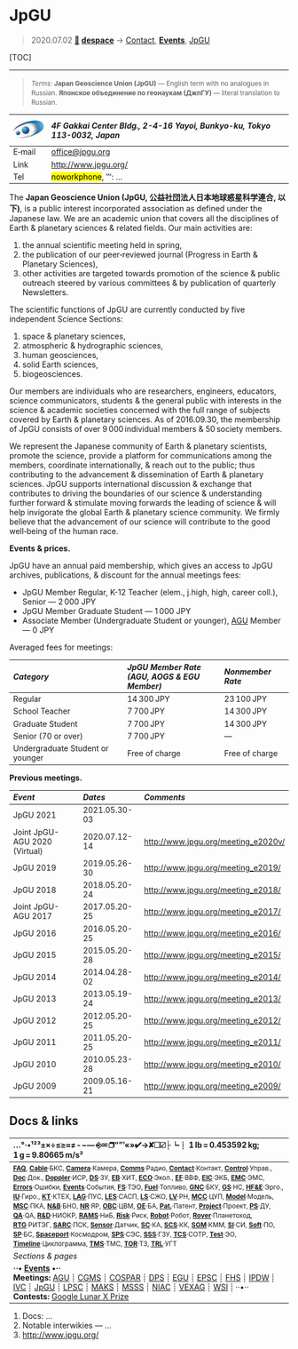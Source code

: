 # JpGU
> 2020.07.02 **[🚀](../index/index.md) [despace](index.md)** → [Contact](contact.md), **[Events](event.md)**, [JpGU](jpgu.md)

[TOC]

---

> <small>*Terms:* **Japan Geoscience Union (JpGU)** — English term with no analogues in Russian. **Японское объединение по геонаукам (ДжпГУ)** — literal translation to Russian.</small>

|[![](f/contact/j/jpgu_logo1_thumb.jpg)](f/contact/j/jpgu_logo1.png)|*4F Gakkai Center Bldg., 2-4-16 Yayoi, Bunkyo-ku, Tokyo 113-0032, Japan*|
|:--|:--|
|E‑mail| <office@jpgu.org> |
|Link| <http://www.jpgu.org/> |
|Tel| <mark>noworkphone</mark>, ℻: … |

The **Japan Geoscience Union (JpGU, 公益社団法人日本地球惑星科学連合, 以下)**, is a public interest incorporated association as defined under the Japanese law. We are an academic union that covers all the disciplines of Earth & planetary sciences & related fields. Our main activities are:

   1. the annual scientific meeting held in spring,
   1. the publication of our peer‑reviewed journal (Progress in Earth & Planetary Sciences),
   1. other activities are targeted towards promotion of the science & public outreach steered by various committees & by publication of quarterly Newsletters.

The scientific functions of JpGU are currently conducted by five independent Science Sections:

   1. space & planetary sciences,
   1. atmospheric & hydrographic sciences,
   1. human geosciences,
   1. solid Earth sciences,
   1. biogeosciences.

Our members are individuals who are researchers, engineers, educators, science communicators, students & the general public with interests in the science & academic societies concerned with the full range of subjects covered by Earth & planetary sciences. As of 2016.09.30, the membership of JpGU consists of over 9 000 individual members & 50 society members.

We represent the Japanese community of Earth & planetary scientists, promote the science, provide a platform for communications among the members, coordinate internationally, & reach out to the public; thus contributing to the advancement & dissemination of Earth & planetary sciences. JpGU supports international discussion & exchange that contributes to driving the boundaries of our science & understanding further forward & stimulate moving forwards the leading of science & will help invigorate the global Earth & planetary science community. We firmly believe that the advancement of our science will contribute to the good well‑being of the human race.

**Events & prices.**

JpGU have an annual paid membership, which gives an access to JpGU archives, publications, & discount for the annual meetings fees:

   - JpGU Member Regular, K-12 Teacher (elem., j.high, high, career coll.), Senior — 2 000 JPY
   - JpGU Member Graduate Student — 1 000 JPY
   - Associate Member (Undergraduate Student or younger), [AGU](agu.md) Member — 0 JPY

Averaged fees for meetings:

|*Category*|*JpGU Member Rate<br> (AGU, AOGS & EGU Member)*|*Nonmember Rate*|
|:--|:--|:--|
| Regular | 14 300 JPY | 23 100 JPY |
| School Teacher | 7 700 JPY | 14 300 JPY |
| Graduate Student | 7 700 JPY | 14 300 JPY |
| Senior (70 or over) | 7 700 JPY | — |
| Undergraduate Student or younger | Free of charge | Free of charge |

**Previous meetings.**

|*Event*|*Dates*|*Comments*|
|:--|:--|:--|
| JpGU 2021 | 2021.05.30-03 |  |
| Joint JpGU-AGU 2020 (Virtual) | 2020.07.12-14 | <http://www.jpgu.org/meeting_e2020v/> |
| JpGU 2019 | 2019.05.26-30 | <http://www.jpgu.org/meeting_e2019/> |
| JpGU 2018 | 2018.05.20-24 | <http://www.jpgu.org/meeting_e2018/> |
| Joint JpGU-AGU 2017 | 2017.05.20-25 | <http://www.jpgu.org/meeting_e2017/> |
| JpGU 2016 | 2016.05.20-25 | <http://www.jpgu.org/meeting_e2016/> |
| JpGU 2015 | 2015.05.20-28 | <http://www.jpgu.org/meeting_e2015/> |
| JpGU 2014 | 2014.04.28-02 | <http://www.jpgu.org/meeting_e2014/> |
| JpGU 2013 | 2013.05.19-24 | <http://www.jpgu.org/meeting_e2013/> |
| JpGU 2012 | 2012.05.20-25 | <http://www.jpgu.org/meeting_e2012/> |
| JpGU 2011 | 2011.05.20-25 | <http://www.jpgu.org/meeting_e2011/> |
| JpGU 2010 | 2010.05.23-28 | <http://www.jpgu.org/meeting_e2010/> |
| JpGU 2009 | 2009.05.16-21 | <http://www.jpgu.org/meeting_e2009/> |



## Docs & links
|…°·•¹²³±×÷≤≥≈≠ ‑ −— ⎆✉ ❐“”’«»✔→✘☐☑├┕┆ 1 lb = 0.453592 kg; 1 g = 9.80665 m/s²|
|:--|
|<small>**[FAQ](faq.md)**, **[Cable](cable.md)**·БКС, **[Camera](camera.md)**·Камера, **[Comms](comms.md)**·Радио, **[Contact](contact.md)**·Контакт, **[Control](control.md)**·Управ., **[Doc](doc.md)**·Док., **[Doppler](doppler.md)**·ИСР, **[DS](ds.md)**·ЗУ, **[EB](eb.md)**·ХИТ, **[ECO](ecology.md)**·Экол., **[EF](ef.md)**·ВВФ, **[ElC](elc.md)**·ЭКБ, **[EMC](emc.md)**·ЭМС, **[Errors](error.md)**·Ошибки, **[Events](event.md)**·События, **[FS](fs.md)**·ТЭО, **[Fuel](fuel.md)**·Топливо, **[GNC](gnc.md)**·БКУ, **[GS](scs.md)**·НС, **[HF&E](hfe.md)**·Эрго., **[IU](iu.md)**·Гиро., **[KT](kt.md)**·КТЕХ, **[LAG](lag.md)**·ПУC, **[LES](les.md)**·САСП, **[LS](ls.md)**·СЖО, **[LV](lv.md)**·РН, **[MCC](mcc.md)**·ЦУП, **[Model](model.md)**·Модель, **[MSC](sc.md)**·ПКА, **[N&B](nnb.md)**·БНО, **[NR](nr.md)**·ЯР, **[OBC](obc.md)**·ЦВМ, **[OE](oe.md)**·БА, **[Pat.](патент.md)**·Патент, **[Project](project.md)**·Проект, **[PS](ps.md)**·ДУ, **[QA](quality.md)**·QA, **[R&D](rnd.md)**·НИОКР, **[RAMS](rams.md)**·НиБ, **[Risk](risk.md)**·Риск, **[Robot](robotics.md)**·Робот, **[Rover](rover.md)**·Планетоход, **[RTG](rtg.md)**·РИТЭГ, **[SARC](sarc.md)**·ПСК, **[Sensor](sensor.md)**·Датчик, **[SC](sc.md)**·КА, **[SCS](scs.md)**·КК, **[SGM](sgm.md)**·КММ, **[SI](si.md)**·СИ, **[Soft](soft.md)**·ПО, **[SP](sp.md)**·БС, **[Spaceport](spaceport.md)**·Космодром, **[SPS](sps.md)**·СЭС, **[SSS](sss.md)**·ГЗУ, **[TCS](tcs.md)**·СОТР, **[Test](test.md)**·ЭО, **[Timeline](timeline.md)**·Циклограмма, **[TMS](tms.md)**·ТМС, **[TOR](tor.md)**·ТЗ, **[TRL](trl.md)**·УГТ</small>|
|*Sections & pages*|
|**··• [Events](event.md) •··**<br> **Meetings:** [AGU](agu.md) ┊ [CGMS](cgms.md) ┊ [COSPAR](cospar.md) ┊ [DPS](dps.md) ┊ [EGU](egu.md) ┊ [EPSC](epsc.md) ┊ [FHS](fhs.md) ┊ [IPDW](ipdw.md) ┊ [IVC](ivc.md) ┊ [JpGU](jpgu.md) ┊ [LPSC](lpsc.md) ┊ [MAKS](maks.md) ┊ [MSSS](msss.md) ┊ [NIAC](niac_program.md) ┊ [VEXAG](vexag.md) ┊ [WSI](wsi.md) ┊ ··•·· **Contests:** [Google Lunar X Prize](google_lunar_x_prize.md) |

   1. Docs: …
   1. Notable interwikies — …
   1. <http://www.jpgu.org/>
